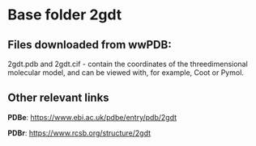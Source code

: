 # Base folder 2gdt

## Files downloaded from wwPDB:

2gdt.pdb and 2gdt.cif - contain the coordinates of the threedimensional molecular model, and can be viewed with, for example, Coot or Pymol.


## Other relevant links 
**PDBe**:  https://www.ebi.ac.uk/pdbe/entry/pdb/2gdt
 
**PDBr**: https://www.rcsb.org/structure/2gdt 

